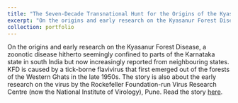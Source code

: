 ```yaml
---
title: "The Seven-Decade Transnational Hunt for the Origins of the Kyasanur Forest Disease"
excerpt: "On the origins and early research on the Kyasanur Forest Disease. <br/><img src='/images/500x300.png'>"
collection: portfolio
---
```


On the origins and early research on the Kyasanur Forest Disease, a zoonotic disease hitherto seemingly confined to parts of the Karnataka state in south India but now increasingly reported from neighbouring states. KFD is caused by a tick-borne flavivirus that first emerged out of the forests of the Western Ghats in the late 1950s. The story is also about the early research on the virus by the Rockefeller Foundation-run Virus Research Centre (now the National Institute of Virology), Pune. Read the story [here](https://science.thewire.in/health/kyasanur-kfd-rajagopalan-boshell/).
